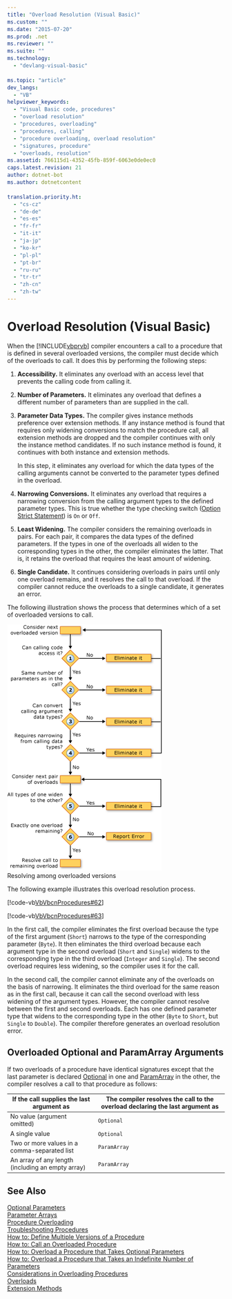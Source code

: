```yaml
---
title: "Overload Resolution (Visual Basic)"
ms.custom: ""
ms.date: "2015-07-20"
ms.prod: .net
ms.reviewer: ""
ms.suite: ""
ms.technology: 
  - "devlang-visual-basic"

ms.topic: "article"
dev_langs: 
  - "VB"
helpviewer_keywords: 
  - "Visual Basic code, procedures"
  - "overload resolution"
  - "procedures, overloading"
  - "procedures, calling"
  - "procedure overloading, overload resolution"
  - "signatures, procedure"
  - "overloads, resolution"
ms.assetid: 766115d1-4352-45fb-859f-6063e0de0ec0
caps.latest.revision: 21
author: dotnet-bot
ms.author: dotnetcontent

translation.priority.ht: 
  - "cs-cz"
  - "de-de"
  - "es-es"
  - "fr-fr"
  - "it-it"
  - "ja-jp"
  - "ko-kr"
  - "pl-pl"
  - "pt-br"
  - "ru-ru"
  - "tr-tr"
  - "zh-cn"
  - "zh-tw"
---
```

# Overload Resolution (Visual Basic)
When the [!INCLUDE[vbprvb](~/includes/vbprvb-md.md)] compiler encounters a call to a procedure that is defined in several overloaded versions, the compiler must decide which of the overloads to call. It does this by performing the following steps:  
  
1.  **Accessibility.** It eliminates any overload with an access level that prevents the calling code from calling it.  
  
2.  **Number of Parameters.** It eliminates any overload that defines a different number of parameters than are supplied in the call.  
  
3.  **Parameter Data Types.** The compiler gives instance methods preference over extension methods. If any instance method is found that requires only widening conversions to match the procedure call, all extension methods are dropped and the compiler continues with only the instance method candidates. If no such instance method is found, it continues with both instance and extension methods.  
  
     In this step, it eliminates any overload for which the data types of the calling arguments cannot be converted to the parameter types defined in the overload.  
  
4.  **Narrowing Conversions.** It eliminates any overload that requires a narrowing conversion from the calling argument types to the defined parameter types. This is true whether the type checking switch ([Option Strict Statement](../../../../visual-basic/language-reference/statements/option-strict-statement.md)) is `On` or `Off`.  
  
5.  **Least Widening.** The compiler considers the remaining overloads in pairs. For each pair, it compares the data types of the defined parameters. If the types in one of the overloads all widen to the corresponding types in the other, the compiler eliminates the latter. That is, it retains the overload that requires the least amount of widening.  
  
6.  **Single Candidate.** It continues considering overloads in pairs until only one overload remains, and it resolves the call to that overload. If the compiler cannot reduce the overloads to a single candidate, it generates an error.  
  
 The following illustration shows the process that determines which of a set of overloaded versions to call.  
  
 ![Flow diagram of overload resolution process](./media/overloadres.gif "OverloadRes")  
Resolving among overloaded versions  
  
 The following example illustrates this overload resolution process.  
  
 [!code-vb[VbVbcnProcedures#62](./codesnippet/VisualBasic/overload-resolution_1.vb)]  
  
 [!code-vb[VbVbcnProcedures#63](./codesnippet/VisualBasic/overload-resolution_2.vb)]  
  
 In the first call, the compiler eliminates the first overload because the type of the first argument (`Short`) narrows to the type of the corresponding parameter (`Byte`). It then eliminates the third overload because each argument type in the second overload (`Short` and `Single`) widens to the corresponding type in the third overload (`Integer` and `Single`). The second overload requires less widening, so the compiler uses it for the call.  
  
 In the second call, the compiler cannot eliminate any of the overloads on the basis of narrowing. It eliminates the third overload for the same reason as in the first call, because it can call the second overload with less widening of the argument types. However, the compiler cannot resolve between the first and second overloads. Each has one defined parameter type that widens to the corresponding type in the other (`Byte` to `Short`, but `Single` to `Double`). The compiler therefore generates an overload resolution error.  
  
## Overloaded Optional and ParamArray Arguments  
 If two overloads of a procedure have identical signatures except that the last parameter is declared [Optional](../../../../visual-basic/language-reference/modifiers/optional.md) in one and [ParamArray](../../../../visual-basic/language-reference/modifiers/paramarray.md) in the other, the compiler resolves a call to that procedure as follows:  
  
|If the call supplies the last argument as|The compiler resolves the call to the overload declaring the last argument as|  
|---|---|  
|No value (argument omitted)|`Optional`|  
|A single value|`Optional`|  
|Two or more values in a comma-separated list|`ParamArray`|  
|An array of any length (including an empty array)|`ParamArray`|  
  
## See Also  
 [Optional Parameters](./optional-parameters.md)   
 [Parameter Arrays](./parameter-arrays.md)   
 [Procedure Overloading](./procedure-overloading.md)   
 [Troubleshooting Procedures](./troubleshooting-procedures.md)   
 [How to: Define Multiple Versions of a Procedure](./how-to-define-multiple-versions-of-a-procedure.md)   
 [How to: Call an Overloaded Procedure](./how-to-call-an-overloaded-procedure.md)   
 [How to: Overload a Procedure that Takes Optional Parameters](./how-to-overload-a-procedure-that-takes-optional-parameters.md)   
 [How to: Overload a Procedure that Takes an Indefinite Number of Parameters](./how-to-overload-a-procedure-that-takes-an-indefinite-number-of-parameters.md)   
 [Considerations in Overloading Procedures](./considerations-in-overloading-procedures.md)   
 [Overloads](../../../../visual-basic/language-reference/modifiers/overloads.md)   
 [Extension Methods](./extension-methods.md)
